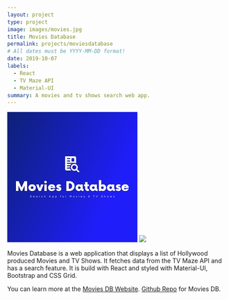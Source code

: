 ```yaml
---
layout: project
type: project
image: images/movies.jpg
title: Movies Database
permalink: projects/moviesdatabase
# All dates must be YYYY-MM-DD format!
date: 2019-10-07
labels:
  - React
  - TV Maze API
  - Material-UI
summary: A movies and tv shows search web app.
---
```


<div class="ui small rounded images">
  <img class="ui image" src="../images/movies.jpg">
  <img class="ui image" src="../images/movies1.jpg">
</div>

Movies Database is a web application that displays a list of Hollywood produced Movies and TV Shows. It fetches data from the TV Maze API and has a search feature. It is build with React and styled with Material-UI, Bootstrap and CSS Grid.

You can learn more at the [Movies DB Website](https://https://pjmantoss.github.io/movies_db/#/).
[Github Repo](https://https://github.com/PJMantoss/movies_db) for Movies DB.
